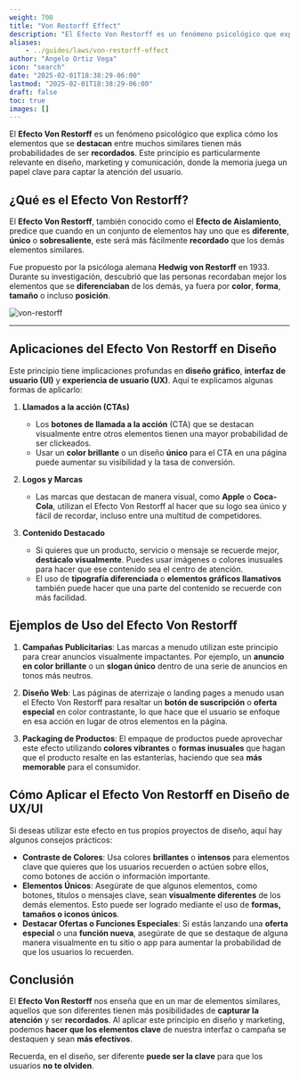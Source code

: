 ```yaml
---
weight: 700
title: "Von Restorff Effect"
description: "El Efecto Von Restorff es un fenómeno psicológico que explica cómo los elementos que se destacan entre muchos similares tienen más probabilidades de ser recordados."
aliases:
    - ../guides/laws/von-restorff-effect
author: "Angelo Ortiz Vega"
icon: "search"
date: "2025-02-01T18:38:29-06:00"
lastmod: "2025-02-01T18:38:29-06:00"
draft: false
toc: true
images: []
---
```



El **Efecto Von Restorff** es un fenómeno psicológico que explica cómo los elementos que se **destacan** entre muchos similares tienen más probabilidades de ser **recordados**. Este principio es particularmente relevante en diseño, marketing y comunicación, donde la memoria juega un papel clave para captar la atención del usuario.

## ¿Qué es el Efecto Von Restorff?

El **Efecto Von Restorff**, también conocido como el **Efecto de Aislamiento**, predice que cuando en un conjunto de elementos hay uno que es **diferente**, **único** o **sobresaliente**, este será más fácilmente **recordado** que los demás elementos similares.  

Fue propuesto por la psicóloga alemana **Hedwig von Restorff** en 1933. Durante su investigación, descubrió que las personas recordaban mejor los elementos que se **diferenciaban** de los demás, ya fuera por **color**, **forma**, **tamaño** o incluso **posición**.

![von-restorff](https://res.cloudinary.com/dek4evg4t/image/upload/v1738700675/ux-arc/von-restorff.png)


---

## Aplicaciones del Efecto Von Restorff en Diseño

Este principio tiene implicaciones profundas en **diseño gráfico**, **interfaz de usuario (UI)** y **experiencia de usuario (UX)**. Aquí te explicamos algunas formas de aplicarlo:

1. **Llamados a la acción (CTAs)**  
   - Los **botones de llamada a la acción** (CTA) que se destacan visualmente entre otros elementos tienen una mayor probabilidad de ser clickeados.  
   - Usar un **color brillante** o un diseño **único** para el CTA en una página puede aumentar su visibilidad y la tasa de conversión.  
   
2. **Logos y Marcas**  
   - Las marcas que destacan de manera visual, como **Apple** o **Coca-Cola**, utilizan el Efecto Von Restorff al hacer que su logo sea único y fácil de recordar, incluso entre una multitud de competidores.  
   
3. **Contenido Destacado**  
   - Si quieres que un producto, servicio o mensaje se recuerde mejor, **destácalo visualmente**. Puedes usar imágenes o colores inusuales para hacer que ese contenido sea el centro de atención.  
   - El uso de **tipografía diferenciada** o **elementos gráficos llamativos** también puede hacer que una parte del contenido se recuerde con más facilidad.
   

## Ejemplos de Uso del Efecto Von Restorff

1. **Campañas Publicitarias**: Las marcas a menudo utilizan este principio para crear anuncios visualmente impactantes. Por ejemplo, un **anuncio en color brillante** o un **slogan único** dentro de una serie de anuncios en tonos más neutros.

2. **Diseño Web**: Las páginas de aterrizaje o landing pages a menudo usan el Efecto Von Restorff para resaltar un **botón de suscripción** o **oferta especial** en color contrastante, lo que hace que el usuario se enfoque en esa acción en lugar de otros elementos en la página.

3. **Packaging de Productos**: El empaque de productos puede aprovechar este efecto utilizando **colores vibrantes** o **formas inusuales** que hagan que el producto resalte en las estanterías, haciendo que sea **más memorable** para el consumidor.


## Cómo Aplicar el Efecto Von Restorff en Diseño de UX/UI

Si deseas utilizar este efecto en tus propios proyectos de diseño, aquí hay algunos consejos prácticos:

- **Contraste de Colores**: Usa colores **brillantes** o **intensos** para elementos clave que quieres que los usuarios recuerden o actúen sobre ellos, como botones de acción o información importante.
- **Elementos Únicos**: Asegúrate de que algunos elementos, como botones, títulos o mensajes clave, sean **visualmente diferentes** de los demás elementos. Esto puede ser logrado mediante el uso de **formas, tamaños o iconos únicos**.
- **Destacar Ofertas o Funciones Especiales**: Si estás lanzando una **oferta especial** o una **función nueva**, asegúrate de que se destaque de alguna manera visualmente en tu sitio o app para aumentar la probabilidad de que los usuarios lo recuerden.

## Conclusión

El **Efecto Von Restorff** nos enseña que en un mar de elementos similares, aquellos que son diferentes tienen más posibilidades de **capturar la atención** y ser **recordados**. Al aplicar este principio en diseño y marketing, podemos **hacer que los elementos clave** de nuestra interfaz o campaña se destaquen y sean **más efectivos**.

Recuerda, en el diseño, ser diferente **puede ser la clave** para que los usuarios **no te olviden**.


